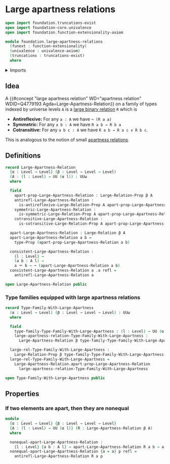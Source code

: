# Large apartness relations

```agda
open import foundation.truncations-exist
open import foundation-core.univalence
open import foundation.function-extensionality-axiom

module foundation.large-apartness-relations
  (funext : function-extensionality)
  (univalence : univalence-axiom)
  (truncations : truncations-exist)
  where
```

<details><summary>Imports</summary>

```agda
open import foundation.dependent-products-propositions funext
open import foundation.identity-types funext
open import foundation.large-binary-relations funext univalence truncations
open import foundation.negated-equality funext univalence truncations
open import foundation.negation funext
open import foundation.propositions funext univalence
open import foundation.universe-levels
```

</details>

## Idea

A
{{#concept "large apartness relation" WD="apartness relation" WDID=Q4779193 Agda=Large-Apartness-Relation}}
on a family of types indexed by universe levels `A` is a
[large binary relation](foundation.large-binary-relations.md) `R` which is

- **Antireflexive:** For any `a : A` we have `¬ (R a a)`
- **Symmetric:** For any `a b : A` we have `R a b → R b a`
- **Cotransitive:** For any `a b c : A` we have `R a b → R a c ∨ R b c`.

This is analogous to the notion of small
[apartness relations](foundation.apartness-relations.md).

## Definitions

```agda
record Large-Apartness-Relation
  {α : Level → Level} (β : Level → Level → Level)
  (A : (l : Level) → UU (α l)) : UUω
  where

  field
    apart-prop-Large-Apartness-Relation : Large-Relation-Prop β A
    antirefl-Large-Apartness-Relation :
      is-antireflexive-Large-Relation-Prop A apart-prop-Large-Apartness-Relation
    symmetric-Large-Apartness-Relation :
      is-symmetric-Large-Relation-Prop A apart-prop-Large-Apartness-Relation
    cotransitive-Large-Apartness-Relation :
      is-cotransitive-Large-Relation-Prop A apart-prop-Large-Apartness-Relation

  apart-Large-Apartness-Relation : Large-Relation β A
  apart-Large-Apartness-Relation a b =
    type-Prop (apart-prop-Large-Apartness-Relation a b)

  consistent-Large-Apartness-Relation :
    {l : Level} →
    (a b : A l) →
    a ＝ b → ¬ (apart-Large-Apartness-Relation a b)
  consistent-Large-Apartness-Relation a .a refl =
    antirefl-Large-Apartness-Relation a

open Large-Apartness-Relation public
```

### Type families equipped with large apartness relations

```agda
record Type-Family-With-Large-Apartness
  (α : Level → Level) (β : Level → Level → Level) : UUω
  where

  field
    type-family-Type-Family-With-Large-Apartness : (l : Level) → UU (α l)
    large-apartness-relation-Type-Family-With-Large-Apartness :
      Large-Apartness-Relation β type-family-Type-Family-With-Large-Apartness

  large-rel-Type-Family-With-Large-Apartness :
    Large-Relation-Prop β type-family-Type-Family-With-Large-Apartness
  large-rel-Type-Family-With-Large-Apartness =
    Large-Apartness-Relation.apart-prop-Large-Apartness-Relation
      large-apartness-relation-Type-Family-With-Large-Apartness

open Type-Family-With-Large-Apartness public
```

## Properties

### If two elements are apart, then they are nonequal

```agda
module _
  {α : Level → Level} {β : Level → Level → Level}
  {A : (l : Level) → UU (α l)} (R : Large-Apartness-Relation β A)
  where

  nonequal-apart-Large-Apartness-Relation :
    {l : Level} {a b : A l} → apart-Large-Apartness-Relation R a b → a ≠ b
  nonequal-apart-Large-Apartness-Relation {a = a} p refl =
    antirefl-Large-Apartness-Relation R a p
```
